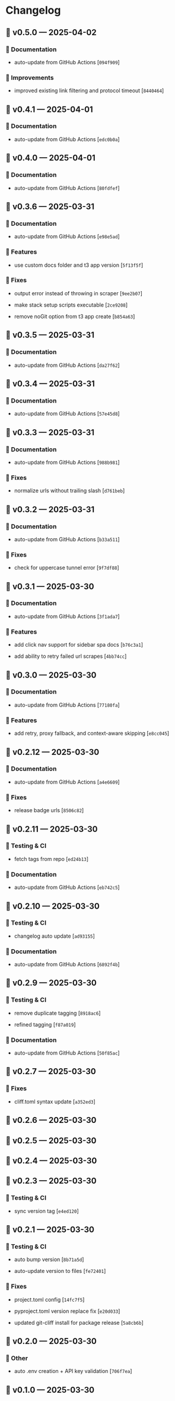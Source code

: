# Changelog
## 🚀 v0.5.0 — 2025-04-02



### 📝 Documentation



- auto-update from GitHub Actions [`094f909`]




### 💠 Improvements



- improved existing link filtering and protocol timeout [`8440464`]


## 🚀 v0.4.1 — 2025-04-01



### 📝 Documentation



- auto-update from GitHub Actions [`edc0b0a`]


## 🚀 v0.4.0 — 2025-04-01



### 📝 Documentation



- auto-update from GitHub Actions [`80fdfef`]


## 🚀 v0.3.6 — 2025-03-31



### 📝 Documentation



- auto-update from GitHub Actions [`e98e5ad`]




### 🚀 Features



- use custom docs folder and t3 app version [`5f13f5f`]




### 🐛 Fixes



- output error instead of throwing in scraper [`9ee2b07`]

- make stack setup scripts executable [`2ce9208`]

- remove noGit option from t3 app create [`b854a63`]


## 🚀 v0.3.5 — 2025-03-31



### 📝 Documentation



- auto-update from GitHub Actions [`da27f62`]


## 🚀 v0.3.4 — 2025-03-31



### 📝 Documentation



- auto-update from GitHub Actions [`57e45d8`]


## 🚀 v0.3.3 — 2025-03-31



### 📝 Documentation



- auto-update from GitHub Actions [`988b981`]




### 🐛 Fixes



- normalize urls without trailing slash [`d761beb`]


## 🚀 v0.3.2 — 2025-03-31



### 📝 Documentation



- auto-update from GitHub Actions [`b33a511`]




### 🐛 Fixes



- check for uppercase tunnel error [`9f7df88`]


## 🚀 v0.3.1 — 2025-03-30



### 📝 Documentation



- auto-update from GitHub Actions [`3f1ada7`]




### 🚀 Features



- add click nav support for sidebar spa docs [`b76c3a1`]

- add ability to retry failed url scrapes [`4bb74cc`]


## 🚀 v0.3.0 — 2025-03-30



### 📝 Documentation



- auto-update from GitHub Actions [`77180fa`]




### 🚀 Features



- add retry, proxy fallback, and context-aware skipping [`e8cc045`]


## 🚀 v0.2.12 — 2025-03-30



### 📝 Documentation



- auto-update from GitHub Actions [`a4e6609`]




### 🐛 Fixes



- release badge urls [`8506c82`]


## 🚀 v0.2.11 — 2025-03-30



### 🧪 Testing & CI



- fetch tags from repo [`ed24b13`]




### 📝 Documentation



- auto-update from GitHub Actions [`eb742c5`]


## 🚀 v0.2.10 — 2025-03-30



### 🧪 Testing & CI



- changelog auto update [`ad93155`]




### 📝 Documentation



- auto-update from GitHub Actions [`6892f4b`]


## 🚀 v0.2.9 — 2025-03-30



### 🧪 Testing & CI



- remove duplicate tagging [`8918ac6`]

- refined tagging [`f87a019`]




### 📝 Documentation



- auto-update from GitHub Actions [`50f85ac`]


## 🚀 v0.2.7 — 2025-03-30



### 🐛 Fixes



- cliff.toml syntax update [`a352ed3`]


## 🚀 v0.2.6 — 2025-03-30

## 🚀 v0.2.5 — 2025-03-30

## 🚀 v0.2.4 — 2025-03-30

## 🚀 v0.2.3 — 2025-03-30



### 🧪 Testing & CI



- sync version tag [`e4ed120`]


## 🚀 v0.2.1 — 2025-03-30



### 🧪 Testing & CI



- auto bump version [`8b71a5d`]

- auto-update version to files [`fe72401`]




### 🐛 Fixes



- project.toml config [`14fc7f5`]

- pyproject.toml version replace fix [`e20d033`]

- updated git-cliff install for package release [`5a8cb6b`]


## 🚀 v0.2.0 — 2025-03-30



### 🔸 Other



- auto .env creation + API key validation [`706f7ea`]


## 🚀 v0.1.0 — 2025-03-30


